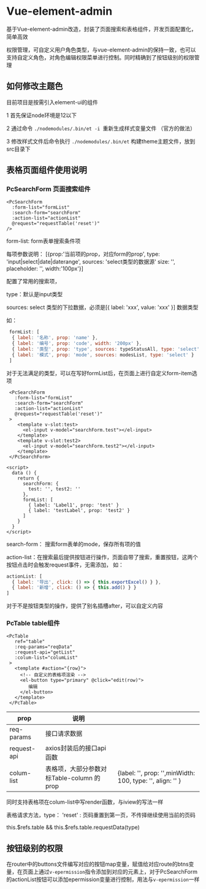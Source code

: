 # Vue-element-admin
基于Vue-element-admin改造，封装了页面搜索和表格组件，开发页面配置化，简单高效 

权限管理，可自定义用户角色类型，与vue-element-admin的保持一致，也可以支持自定义角色，对角色编辑权限菜单进行控制。同时精确到了按钮级别的权限管理
## 如何修改主题色

目前项目是按需引入element-ui的组件

1 首先保证node环境是12以下

2 通过命令  `./nodemodules/.bin/et -i `重新生成样式变量文件 （官方的做法）

3 修改样式文件后命令执行 `./nodemodules/.bin/et` 构建theme主题文件，放到src目录下



## 表格页面组件使用说明

### PcSearchForm 页面搜索组件

```vue
<PcSearchForm
  :form-list="formList"
  :search-form="searchForm"
  :action-list="actionList"
  @request="requestTable('reset')"
/>
```

form-list: form表单搜索条件项

每项参数说明：  [{prop:'当前项的prop，对应form的prop', type: 'input|select|date|daterange', sources: 'select类型的数据源' size: '', placeholder: '', width:'100px'}]

配置了常用的搜索项，

type：默认是input类型

sources: select 类型的下拉数据，必须是[{ label: 'xxx', value: 'xxx' }] 数据类型

如：

``` js
 formList: [
  { label: '名称', prop: 'name' },
  { label: '编号', prop: 'code', width: '200px' },
  { label: '类型', prop: 'type', sources: typeStatusAll, type: 'select' },
  { label: '模式', prop: 'mode', sources: modesList, type: 'select' }
 ]
```

对于无法满足的类型，可以在写好formList后，在页面上进行自定义form-item选项

```vue
 <PcSearchForm
   :form-list="formList"
   :search-form="searchForm"
   :action-list="actionList"
   @request="requestTable('reset')"
 >
    <template v-slot:test>
      <el-input v-model="searchForm.test"></el-input>
    </template>
    <template v-slot:test2>
      <el-input v-model="searchForm.test2"></el-input>
    </template>
 </PcSearchForm>

<script>
  data () {
    return {
      searchForm: {
        test: '', test2: ''
      },
      formList: [
        { label: 'Label1', prop: 'test' }
        { label: 'testLabel', prop: 'test2' }
      ]
    }
  }
</script>

```

search-form： 搜索form表单的mode，保存所有项的值

action-list：在搜索最后提供按钮进行操作，页面自带了搜索，重置按钮，这两个按钮点击时会触发request事件，无需添加， 如：

```js
actionList: [
  { label: '导出', click: () => { this.exportExcel() } },
  { label: '新增', click: () => { this.add() } }
]
```

对于不是按钮类型的操作，提供了别名插槽after，可以自定义内容



### PcTable table组件

```vue
<PcTable
   ref="table"
   :req-params="reqData"
   :request-api="getList"
   :colum-list="columList"
 >
   <template #action="{row}">
     <!-- 自定义的表格项渲染 -->
     <el-button type="primary" @click="edit(row)">
     	编辑
     </el-button>
   </template>
 </PcTable>
```

| prop        | 说明                                      |                                                           |
| ----------- | ----------------------------------------- | --------------------------------------------------------- |
| req-params  | 接口请求数据                              |                                                           |
| request-api | axios封装后的接口api函数                  |                                                           |
| colum-list  | 表格项，大部分参数对标Table-column 的prop | {label: '', prop: '',minWidth: 100, type: '', align: '' } |

同时支持表格项在colum-list中写render函数，与iview的写法一样

表格请求方法，type： 'reset' : 页码重置到第一页，不传择继续使用当前的页码

this.$refs.table && this.$refs.table.requestData(type)


## 按钮级别的权限
 在router中的buttons文件编写对应的按钮map变量，赋值给对应route的btns变量，在页面上通过`v-epermission`指令添加到对应的元素上，对于PcSearchForm的actionList按钮可以添加epermission变量进行控制，用法与`v-epermission`一样
